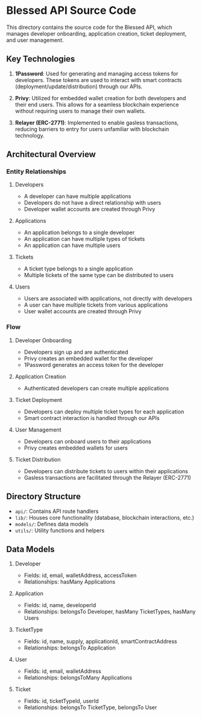 # Blessed API Source Code

This directory contains the source code for the Blessed API, which manages developer onboarding, application creation, ticket deployment, and user management.

## Key Technologies

1. **1Password**: Used for generating and managing access tokens for developers. These tokens are used to interact with smart contracts (deployment/update/distribution) through our APIs.

2. **Privy**: Utilized for embedded wallet creation for both developers and their end users. This allows for a seamless blockchain experience without requiring users to manage their own wallets.

3. **Relayer (ERC-2771)**: Implemented to enable gasless transactions, reducing barriers to entry for users unfamiliar with blockchain technology.

## Architectural Overview

### Entity Relationships

1. Developers

   - A developer can have multiple applications
   - Developers do not have a direct relationship with users
   - Developer wallet accounts are created through Privy

2. Applications

   - An application belongs to a single developer
   - An application can have multiple types of tickets
   - An application can have multiple users

3. Tickets

   - A ticket type belongs to a single application
   - Multiple tickets of the same type can be distributed to users

4. Users
   - Users are associated with applications, not directly with developers
   - A user can have multiple tickets from various applications
   - User wallet accounts are created through Privy

### Flow

1. Developer Onboarding

   - Developers sign up and are authenticated
   - Privy creates an embedded wallet for the developer
   - 1Password generates an access token for the developer

2. Application Creation

   - Authenticated developers can create multiple applications

3. Ticket Deployment

   - Developers can deploy multiple ticket types for each application
   - Smart contract interaction is handled through our APIs

4. User Management

   - Developers can onboard users to their applications
   - Privy creates embedded wallets for users

5. Ticket Distribution
   - Developers can distribute tickets to users within their applications
   - Gasless transactions are facilitated through the Relayer (ERC-2771)

## Directory Structure

- `api/`: Contains API route handlers
- `lib/`: Houses core functionality (database, blockchain interactions, etc.)
- `models/`: Defines data models
- `utils/`: Utility functions and helpers

## Data Models

1. Developer

   - Fields: id, email, walletAddress, accessToken
   - Relationships: hasMany Applications

2. Application

   - Fields: id, name, developerId
   - Relationships: belongsTo Developer, hasMany TicketTypes, hasMany Users

3. TicketType

   - Fields: id, name, supply, applicationId, smartContractAddress
   - Relationships: belongsTo Application

4. User

   - Fields: id, email, walletAddress
   - Relationships: belongsToMany Applications

5. Ticket
   - Fields: id, ticketTypeId, userId
   - Relationships: belongsTo TicketType, belongsTo User
